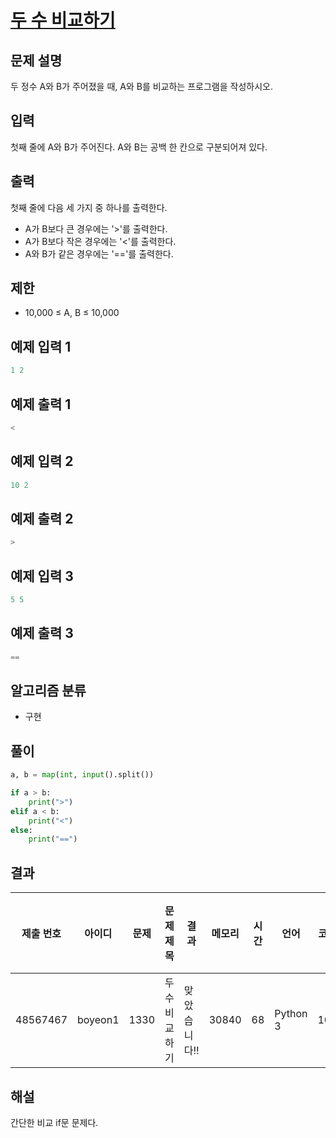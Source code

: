 # [두 수 비교하기](https://www.acmicpc.net/problem/1330)

## 문제 설명

두 정수 A와 B가 주어졌을 때, A와 B를 비교하는 프로그램을 작성하시오.

## 입력

첫째 줄에 A와 B가 주어진다. A와 B는 공백 한 칸으로 구분되어져 있다.

## 출력

첫째 줄에 다음 세 가지 중 하나를 출력한다.

- A가 B보다 큰 경우에는 '>'를 출력한다.
- A가 B보다 작은 경우에는 '<'를 출력한다.
- A와 B가 같은 경우에는 '=='를 출력한다.

## 제한

- 10,000 ≤ A, B ≤ 10,000

## 예제 입력 1

```python
1 2
```

## 예제 출력 1

```python
<
```

## 예제 입력 2

```python
10 2
```

## 예제 출력 2

```python
>
```

## 예제 입력 3

```python
5 5
```

## 예제 출력 3

```python
==
```

## 알고리즘 분류

- 구현

## 풀이

```python
a, b = map(int, input().split())

if a > b:
    print(">")
elif a < b:
    print("<")
else:
    print("==")
```

## 결과

| 제출 번호 | 아이디  | 문제 | 문제 제목      | 결과         | 메모리 | 시간 | 언어     | 코드 | 길이   | 제출한 시간 |
| --------- | ------- | ---- | -------------- | ------------ | ------ | ---- | -------- | ---- | ------ | ----------- |
| 48567467  | boyeon1 | 1330 | 두 수 비교하기 | 맞았습니다!! | 30840  | 68   | Python 3 | 107  | 1분 전 |

## 해설

간단한 비교 if문 문제다.
